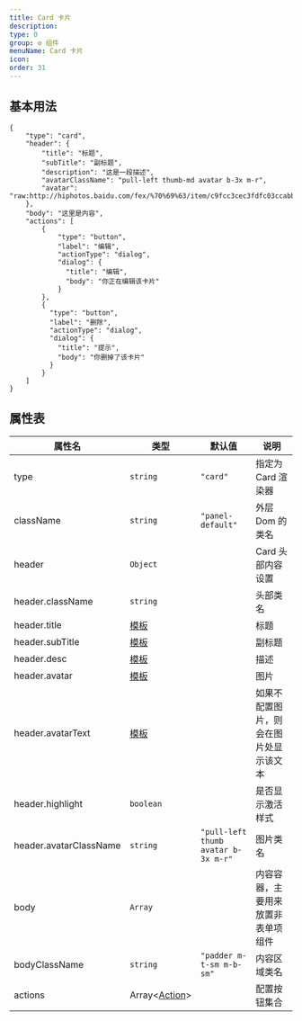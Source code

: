 ```yaml
---
title: Card 卡片
description:
type: 0
group: ⚙ 组件
menuName: Card 卡片
icon:
order: 31
---
```


## 基本用法

```schema: scope="body"
{
    "type": "card",
    "header": {
        "title": "标题",
        "subTitle": "副标题",
        "description": "这是一段描述",
        "avatarClassName": "pull-left thumb-md avatar b-3x m-r",
        "avatar": "raw:http://hiphotos.baidu.com/fex/%70%69%63/item/c9fcc3cec3fdfc03ccabb38edd3f8794a4c22630.jpg"
    },
    "body": "这里是内容",
    "actions": [
        {
            "type": "button",
            "label": "编辑",
            "actionType": "dialog",
            "dialog": {
              "title": "编辑",
              "body": "你正在编辑该卡片"
            }
        },
        {
          "type": "button",
          "label": "删除",
          "actionType": "dialog",
          "dialog": {
            "title": "提示",
            "body": "你删掉了该卡片"
          }
        }
    ]
}
```

## 属性表

| 属性名                 | 类型                         | 默认值                              | 说明                                   |
| ---------------------- | ---------------------------- | ----------------------------------- | -------------------------------------- |
| type                   | `string`                     | `"card"`                            | 指定为 Card 渲染器                     |
| className              | `string`                     | `"panel-default"`                   | 外层 Dom 的类名                        |
| header                 | `Object`                     |                                     | Card 头部内容设置                      |
| header.className       | `string`                     |                                     | 头部类名                               |
| header.title           | [模板](../concepts/template) |                                     | 标题                                   |
| header.subTitle        | [模板](../concepts/template) |                                     | 副标题                                 |
| header.desc            | [模板](../concepts/template) |                                     | 描述                                   |
| header.avatar          | [模板](../concepts/template) |                                     | 图片                                   |
| header.avatarText      | [模板](../concepts/template) |                                     | 如果不配置图片，则会在图片处显示该文本 |
| header.highlight       | `boolean`                    |                                     | 是否显示激活样式                       |
| header.avatarClassName | `string`                     | `"pull-left thumb avatar b-3x m-r"` | 图片类名                               |
| body                   | `Array`                      |                                     | 内容容器，主要用来放置非表单项组件     |
| bodyClassName          | `string`                     | `"padder m-t-sm m-b-sm"`            | 内容区域类名                           |
| actions                | Array<[Action](./action)>    |                                     | 配置按钮集合                           |
